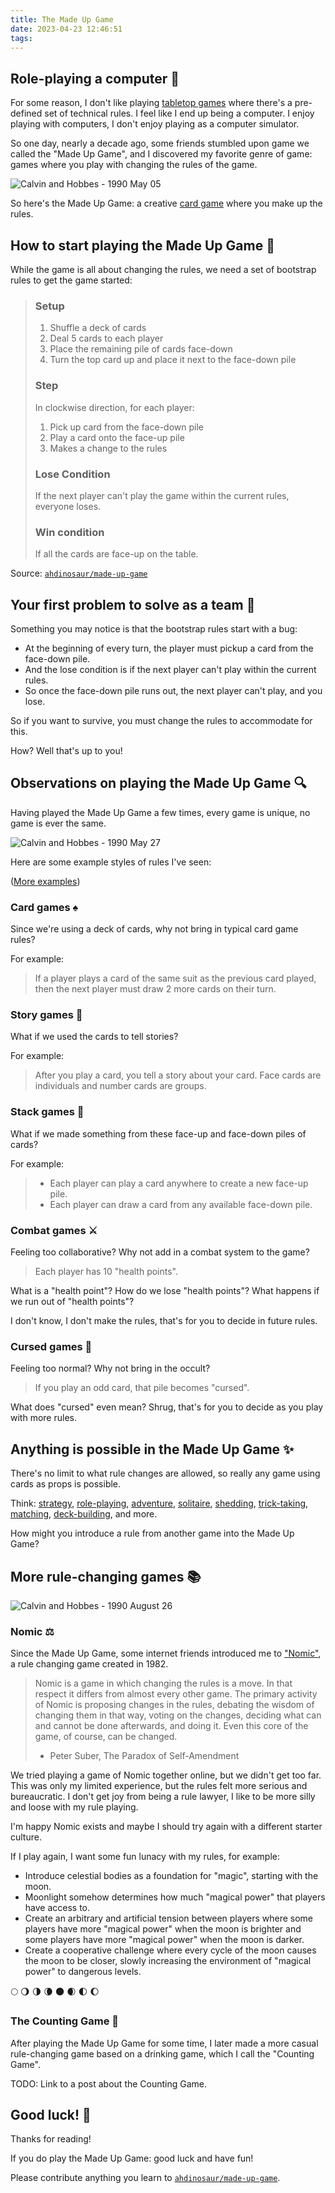 ```yaml
---
title: The Made Up Game
date: 2023-04-23 12:46:51
tags:
---
```


## Role-playing a computer 🤖

For some reason, I don't like playing [tabletop games](https://en.wikipedia.org/wiki/Tabletop_game) where there's a pre-defined set of technical rules. I feel like I end up being a computer. I enjoy playing with computers, I don't enjoy playing as a computer simulator.

So one day, nearly a decade ago, some friends stumbled upon game we called the "Made Up Game", and I discovered my favorite genre of game: games where you play with changing the rules of the game.

![Calvin and Hobbes - 1990 May 05](./the-made-up-game/calvinball-1990-may-05.gif)

So here's the Made Up Game: a creative [card game](https://en.wikipedia.org/wiki/Card_game) where you make up the rules.

## How to start playing the Made Up Game 🏓

While the game is all about changing the rules, we need a set of bootstrap rules to get the game started:

> ### Setup
>
> 1. Shuffle a deck of cards
> 1. Deal 5 cards to each player
> 1. Place the remaining pile of cards face-down
> 1. Turn the top card up and place it next to the face-down pile
>
> ### Step
>
> In clockwise direction, for each player:
>
> 1. Pick up card from the face-down pile
> 1. Play a card onto the face-up pile
> 1. Makes a change to the rules
>
> ### Lose Condition
>
> If the next player can't play the game within the current rules, everyone loses.
>
> ### Win condition
>
> If all the cards are face-up on the table.
>

Source: [`ahdinosaur/made-up-game`](https://github.com/ahdinosaur/made-up-game)

## Your first problem to solve as a team 👥

Something you may notice is that the bootstrap rules start with a bug:

- At the beginning of every turn, the player must pickup a card from the face-down pile.
- And the lose condition is if the next player can't play within the current rules.
- So once the face-down pile runs out, the next player can't play, and you lose.

So if you want to survive, you must change the rules to accommodate for this.

How? Well that's up to you!

## Observations on playing the Made Up Game 🔍

Having played the Made Up Game a few times, every game is unique, no game is ever the same.

![Calvin and Hobbes - 1990 May 27](./the-made-up-game/calvinball-1990-may-27.jpg)

Here are some example styles of rules I've seen:

([More examples](https://github.com/ahdinosaur/made-up-game#example-rules))

### Card games ♠️

Since we're using a deck of cards, why not bring in typical card game rules?

For example:

> If a player plays a card of the same suit as the previous card played, then the next player must draw 2 more cards on their turn.

### Story games 👑

What if we used the cards to tell stories?

For example:

> After you play a card, you tell a story about your card. Face cards are individuals and number cards are groups.

### Stack games 🥪

What if we made something from these face-up and face-down piles of cards?

For example:

> - Each player can play a card anywhere to create a new face-up pile.
> - Each player can draw a card from any available face-down pile.

### Combat games ⚔

Feeling too collaborative? Why not add in a combat system to the game?

> Each player has 10 "health points".

What is a "health point"? How do we lose "health points"? What happens if we run out of "health points"?

I don't know, I don't make the rules, that's for you to decide in future rules.

### Cursed games 👻

Feeling too normal? Why not bring in the occult?

> If you play an odd card, that pile becomes "cursed".

What does "cursed" even mean? Shrug, that's for you to decide as you play with more rules.

## Anything is possible in the Made Up Game ✨

There's no limit to what rule changes are allowed, so really any game using cards as props is possible.

Think: [strategy](https://en.wikipedia.org/wiki/Abstract_strategy_game), [role-playing](https://en.wikipedia.org/wiki/Tabletop_role-playing_game), [adventure](https://en.wikipedia.org/wiki/Abstract_strategy_game), [solitaire](https://en.wikipedia.org/wiki/Patience_(game)), [shedding](https://en.wikipedia.org/wiki/List_of_shedding-type_games), [trick-taking](https://en.wikipedia.org/wiki/Trick-taking_game), [matching](https://en.wikipedia.org/wiki/Matching_game), [deck-building](https://en.wikipedia.org/wiki/Deck-building_game), and more.

How might you introduce a rule from another game into the Made Up Game?

## More rule-changing games 📚

![Calvin and Hobbes - 1990 August 26](./the-made-up-game/calvinball-1990-august-26.jpg)

### Nomic ⚖️

Since the Made Up Game, some internet friends introduced me to ["Nomic"](https://en.wikipedia.org/wiki/Nomic), a rule changing game created in 1982.

> Nomic is a game in which changing the rules is a move. In that respect it differs from almost every other game. The primary activity of Nomic is proposing changes in the rules, debating the wisdom of changing them in that way, voting on the changes, deciding what can and cannot be done afterwards, and doing it. Even this core of the game, of course, can be changed.
>
> - Peter Suber, The Paradox of Self-Amendment

We tried playing a game of Nomic together online, but we didn't get too far. This was only my limited experience, but the rules felt more serious and bureaucratic. I don't get joy from being a rule lawyer, I like to be more silly and loose with my rule playing.

I'm happy Nomic exists and maybe I should try again with a different starter culture.

If I play again, I want some fun lunacy with my rules, for example:

- Introduce celestial bodies as a foundation for "magic", starting with the moon.
- Moonlight somehow determines how much "magical power" that players have access to.
- Create an arbitrary and artificial tension between players where some players have more "magical power" when the moon is brighter and some players have more "magical power" when the moon is darker.
- Create a cooperative challenge where every cycle of the moon causes the moon to be closer, slowly increasing the environment of "magical power" to dangerous levels.

🌕 🌖 🌗 🌘 🌑 🌒 🌓 🌔

### The Counting Game 🔢

After playing the Made Up Game for some time, I later made a more casual rule-changing game based on a drinking game, which I call the "Counting Game".

TODO: Link to a post about the Counting Game.

## Good luck! 🙏

Thanks for reading!

If you do play the Made Up Game: good luck and have fun!

Please contribute anything you learn to [`ahdinosaur/made-up-game`](https://github.com/ahdinosaur/made-up-game).
